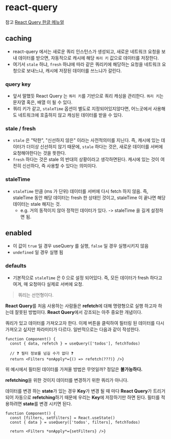 # react-query

참고
[React Query 한글 메뉴얼
](https://velog.io/@familyman80/React-Query-%ED%95%9C%EA%B8%80-%EB%A9%94%EB%89%B4%EC%96%BC)

## caching

- react-query 에서는 새로운 쿼리 인스턴스가 생성되고, 새로운 네트워크 요청을 보내 데이터를 받으면, 자동적으로 캐시에 해당 `쿼리 키` 값으로 데이터를 저장한다.
- 여기서 `stale` 하냐, `fresh` 하냐에 따라 같은 쿼리키에 해당하는 요청을 네트워크 요청으로 보내느냐, 캐시에 저장된 데이터를 쓰느냐가 갈린다.

### query key
- 앞서 말했듯 React Query 는 `쿼리 키`를 기반으로 쿼리 캐싱을 관리한다. `쿼리 키`는 문자열 혹은, 배열 이 될 수 있다. 
- 쿼리 키가 같고, `staleTime` 옵션이 별도로 지정되어있지않다면, 어느곳에서 사용해도 네트워크에 호출하지 않고 캐싱된 데이터를 받을 수 있다.

### stale / fresh

- `stale` 은 "탁한", "신선하지 않은" 이라는 사전적의미를 지닌다. 즉, 캐시에 있는 데이터가 더이상 신선하지 않기 때문에, `stale` 하다는 것은, 새로운 데이터를 서버에 요청해야한다는 것을 뜻한다.
- `fresh` 하다는 것은 stale 의 반대의 상황이라고 생각하면된다. 캐시에 있는 것이 여전히 신선하다, 즉 사용할 수 있다는 의미이다.

### staleTime

- `staleTime` 만큼 (ms 가 단위) 데이터를 서버에 다시 fetch 하지 않음. 즉, staleTime 동안 해당 데이터는 fresh 한 상태인 것이고, staleTime 이 끝나면 해당 데이터는 stale 해지는 것.
  - e.g. 거의 동적이지 않아 정적인 데이터가 있다. -> staleTime 을 길게 설정하면 됨.

## enabled

- 이 값이 `true` 일 경우 useQuery 를 실행, `false` 일 경우 실행시키지 않음
- `undefined` 일 경우 실행 됨

### **defaults**

- 기본적으로 `staleTime` 은 0 으로 설정 되어있다. 즉, 모든 데이터가 fresh 하다고 여겨, 매 요청마다 실제로 서버에 요청.

> 쿼리는 선언형이다.

**React Query**를 처음 사용하는 사람들은 **refetch**에 대해 명령형으로 실행 하고자 하는데 잘못된 방법이다. **React Query**에서 강조되는 아주 중요한 개념이다.

쿼리가 있고 데이터를 가져오고자 한다. 이제 버튼을 클릭하여 필터링 된 데이터를 다시 가져오고 싶지만 파라미터가 다르다. 일반적으로는 다음과 같이 작성한다.

```tsx
function Component() {
  const { data, refetch } = useQuery(['todos'], fetchTodos)

  // ❓ 필터 정보를 넘길 수가 없다 ❓
  return <Filters *onApply*={() => refetch(???)} />}
```

위 예시에서 필터된 데이터를 가져올 방법은 무엇일까? 정답은 **불가능하다.**

**refetching**을 위한 것이지 데이터를 변경하기 위한 쿼리가 아니다.

데이터를 변경 하는 **state**가 있는 경우 **Key**가 변경 될 때 마다 **React Query**가 트리거 되어 자동으로 **refetching**하기 때문에 우리는 **Key**에 저장하기만 하면 된다. 필터를 적용하려면 **state**를 변경 시키면 된다.

```tsx
function Component() {
  const [filters, setFilters] = React.useState()
  const { data } = useQuery(['todos', filters], fetchTodos)

  return <Filters *onApply*={setFilters} />}
```
